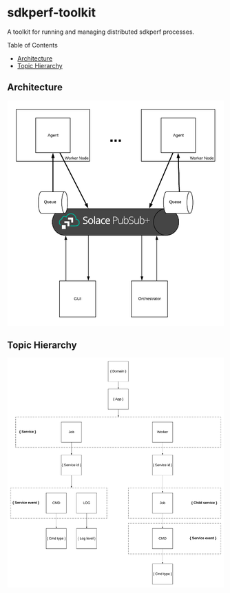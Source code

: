 # sdkperf-toolkit

A toolkit for running and managing distributed sdkperf processes.

Table of Contents

- [Architecture](#architecture)
- [Topic Hierarchy](#topic-hierarchy)

## Architecture

![Architecture](docs/architecture.png)

## Topic Hierarchy

![Topic Hierarchy](docs/topic-hierarchy.png)

